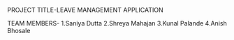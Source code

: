 PROJECT TITLE-LEAVE MANAGEMENT APPLICATION

TEAM MEMBERS-
1.Saniya Dutta
2.Shreya Mahajan
3.Kunal Palande
4.Anish Bhosale
